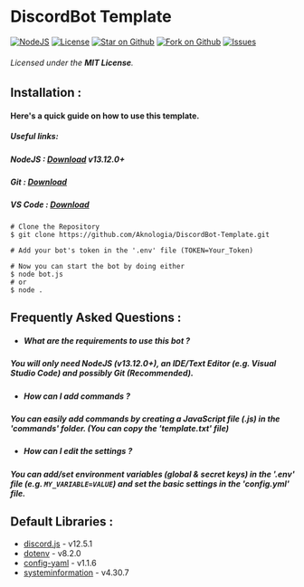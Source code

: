 # DiscordBot Template 
[![NodeJS](https://img.shields.io/badge/NodeJS->%3D%2013.12.0-green.svg)](https://nodejs.org/en/download)
[![License](https://img.shields.io/github/license/Aknologia/DiscordBot-Template)](https://github.com/Aknologia/DiscordBot-Template/blob/master/LICENSE)
[![Star on Github](https://img.shields.io/github/stars/Aknologia/DiscordBot-Template)](https://github.com/Aknologia/DiscordBot-Template/stargazers)
[![Fork on Github](https://img.shields.io/github/forks/Aknologia/DiscordBot-Template)](https://github.com/Aknologia/DiscordBot-Template/fork)
[![Issues](https://img.shields.io/github/issues/Aknologia/DiscordBot-Template)](https://github.com/Aknologia/DiscordBot-Template/issues)

###### Licensed under the **MIT License**.

Installation :
--------------
#### Here's a quick guide on how to use this template.
##### __Useful links:__
##### NodeJS : [Download](https://nodejs.org/en/download/) v13.12.0+
##### Git : [Download](https://git-scm.com/downloads)
##### VS Code : [Download](https://code.visualstudio.com/Download)
```
# Clone the Repository
$ git clone https://github.com/Aknologia/DiscordBot-Template.git

# Add your bot's token in the '.env' file (TOKEN=Your_Token)

# Now you can start the bot by doing either
$ node bot.js
# or
$ node .
```

Frequently Asked Questions :
---------------------
- ##### **What are the requirements to use this bot ?**
##### You will only need **NodeJS** (v13.12.0+), an **IDE/Text Editor** (e.g. Visual Studio Code) and possibly **Git** (Recommended).
- ##### **How can I add commands ?**
##### You can easily add commands by creating a JavaScript file (.js) in the 'commands' folder. (You can copy the 'template.txt' file)
- ##### **How can I edit the settings ?**
##### You can add/set environment variables (global & secret keys) in the '.env' file (e.g. `MY_VARIABLE=VALUE`) and set the basic settings in the 'config.yml' file.

Default Libraries :
-------------------
* [discord.js](https://www.npmjs.com/package/discord.js) - v12.5.1
* [dotenv](https://www.npmjs.com/package/dotenv) -  v8.2.0
* [config-yaml](https://www.npmjs.com/package/config-yaml) - v1.1.6
* [systeminformation](https://www.npmjs.com/package/systeminformation) - v4.30.7
